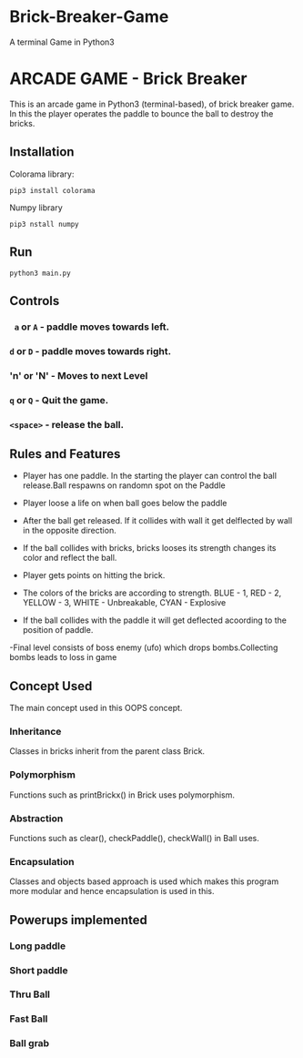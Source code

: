 # Brick-Breaker-Game
A terminal Game in Python3 
# ARCADE GAME - Brick Breaker

This is an arcade game in Python3 (terminal-based), of brick breaker game. In this the player operates the paddle to bounce the ball to destroy the bricks.

## Installation

Colorama library:
```
pip3 install colorama
```
Numpy library
```
pip3 nstall numpy
```
## Run
```
python3 main.py
```

## Controls
### ` a` or `A` - paddle moves towards left.
### `d` or `D` - paddle moves towards right.
### 'n' or 'N' - Moves to next Level
### `q` or `Q` - Quit the game.
### `<space>` - release the ball.

## Rules and Features


- Player has one paddle. In the starting the player can control the ball release.Ball respawns on randomn spot on the Paddle

- Player loose a life on when ball goes below the paddle

- After the ball get released. If it collides with wall it get delflected by wall in the opposite direction.

- If the ball collides with bricks, bricks looses its strength changes its color and reflect the ball.

- Player gets points on hitting the brick.

- The colors of the bricks are according to strength. 
BLUE - 1, RED - 2, YELLOW - 3, WHITE - Unbreakable, CYAN - Explosive

- If the ball collides with the paddle it will get deflected acoording to the position of paddle.

-Final level consists of boss enemy (ufo) which drops bombs.Collecting bombs leads to  loss in game

## Concept Used

The main concept used in this OOPS concept.

### Inheritance

Classes in bricks inherit from the parent class Brick.

### Polymorphism

Functions such as printBrickx() in Brick uses polymorphism.



### Abstraction

Functions such as clear(), checkPaddle(), checkWall() in Ball uses.

### Encapsulation

Classes and objects based approach is used which makes this program more modular and hence encapsulation is used in this.

## Powerups implemented

### Long paddle 
### Short paddle 
### Thru Ball 
### Fast Ball
### Ball grab 
